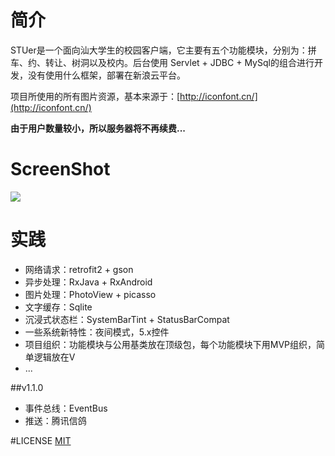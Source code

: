 # 简介

STUer是一个面向汕大学生的校园客户端，它主要有五个功能模块，分别为：拼车、约、转让、树洞以及校内。后台使用
Servlet + JDBC + MySql的组合进行开发，没有使用什么框架，部署在新浪云平台。

项目所使用的所有图片资源，基本来源于：[http://iconfont.cn/](http://iconfont.cn/)

**由于用户数量较小，所以服务器将不再续费...**

# ScreenShot

![](https://github.com/leelit/STUer-client/blob/master/art/stuer.gif)

# 实践

- 网络请求：retrofit2 + gson
- 异步处理：RxJava + RxAndroid
- 图片处理：PhotoView + picasso
- 文字缓存：Sqlite
- 沉浸式状态栏：SystemBarTint + StatusBarCompat
- 一些系统新特性：夜间模式，5.x控件
- 项目组织：功能模块与公用基类放在顶级包，每个功能模块下用MVP组织，简单逻辑放在V
- ...

##v1.1.0

- 事件总线：EventBus
- 推送：腾讯信鸽

#LICENSE
[MIT](https://github.com/leelit/STUer-client/blob/master/LICENSE)
